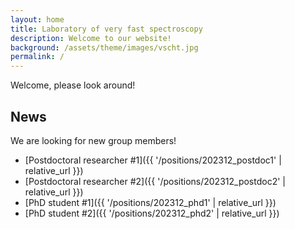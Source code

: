 ```yaml
---
layout: home
title: Laboratory of very fast spectroscopy
description: Welcome to our website!
background: /assets/theme/images/vscht.jpg
permalink: /
---
```


Welcome, please look around!

## News

We are looking for new group members!

- [Postdoctoral researcher #1]({{ '/positions/202312_postdoc1' | relative_url }})
- [Postdoctoral researcher #2]({{ '/positions/202312_postdoc2' | relative_url }})
- [PhD student #1]({{ '/positions/202312_phd1' | relative_url }})
- [PhD student #2]({{ '/positions/202312_phd2' | relative_url }})
